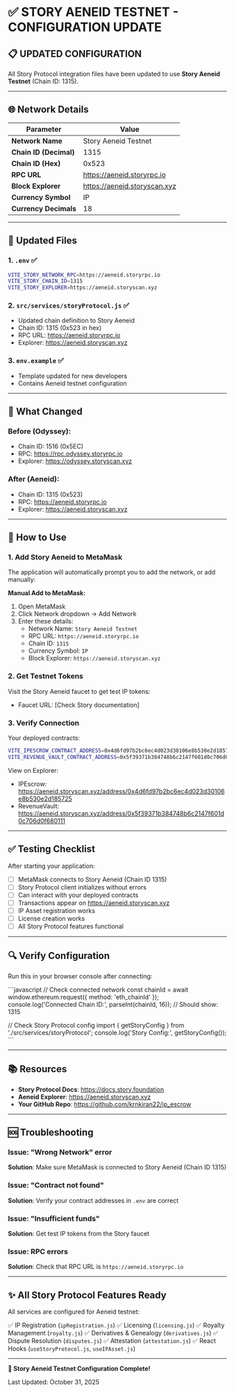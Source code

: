# ✅ STORY AENEID TESTNET - CONFIGURATION UPDATE

## 📋 UPDATED CONFIGURATION

All Story Protocol integration files have been updated to use **Story Aeneid Testnet** (Chain ID: 1315).

---

## 🌐 Network Details

| Parameter              | Value                        |
| ---------------------- | ---------------------------- |
| **Network Name**       | Story Aeneid Testnet         |
| **Chain ID (Decimal)** | 1315                         |
| **Chain ID (Hex)**     | 0x523                        |
| **RPC URL**            | https://aeneid.storyrpc.io   |
| **Block Explorer**     | https://aeneid.storyscan.xyz |
| **Currency Symbol**    | IP                           |
| **Currency Decimals**  | 18                           |

---

## 📁 Updated Files

### 1. `.env` ✅

```bash
VITE_STORY_NETWORK_RPC=https://aeneid.storyrpc.io
VITE_STORY_CHAIN_ID=1315
VITE_STORY_EXPLORER=https://aeneid.storyscan.xyz
```

### 2. `src/services/storyProtocol.js` ✅

- Updated chain definition to Story Aeneid
- Chain ID: 1315 (0x523 in hex)
- RPC URL: https://aeneid.storyrpc.io
- Explorer: https://aeneid.storyscan.xyz

### 3. `env.example` ✅

- Template updated for new developers
- Contains Aeneid testnet configuration

---

## 🔧 What Changed

### Before (Odyssey):

- Chain ID: 1516 (0x5EC)
- RPC: https://rpc.odyssey.storyrpc.io
- Explorer: https://odyssey.storyscan.xyz

### After (Aeneid):

- Chain ID: 1315 (0x523)
- RPC: https://aeneid.storyrpc.io
- Explorer: https://aeneid.storyscan.xyz

---

## 🚀 How to Use

### 1. Add Story Aeneid to MetaMask

The application will automatically prompt you to add the network, or add manually:

**Manual Add to MetaMask:**

1. Open MetaMask
2. Click Network dropdown → Add Network
3. Enter these details:
   - Network Name: `Story Aeneid Testnet`
   - RPC URL: `https://aeneid.storyrpc.io`
   - Chain ID: `1315`
   - Currency Symbol: `IP`
   - Block Explorer: `https://aeneid.storyscan.xyz`

### 2. Get Testnet Tokens

Visit the Story Aeneid faucet to get test IP tokens:

- Faucet URL: [Check Story documentation]

### 3. Verify Connection

Your deployed contracts:

```bash
VITE_IPESCROW_CONTRACT_ADDRESS=0x4d6fd97b2bc6ec4d023d30106e8b530e2d185725
VITE_REVENUE_VAULT_CONTRACT_ADDRESS=0x5f39371b384748b6c2147f601d0c706d0f680111
```

View on Explorer:

- IPEscrow: https://aeneid.storyscan.xyz/address/0x4d6fd97b2bc6ec4d023d30106e8b530e2d185725
- RevenueVault: https://aeneid.storyscan.xyz/address/0x5f39371b384748b6c2147f601d0c706d0f680111

---

## ✅ Testing Checklist

After starting your application:

- [ ] MetaMask connects to Story Aeneid (Chain ID 1315)
- [ ] Story Protocol client initializes without errors
- [ ] Can interact with your deployed contracts
- [ ] Transactions appear on https://aeneid.storyscan.xyz
- [ ] IP Asset registration works
- [ ] License creation works
- [ ] All Story Protocol features functional

---

## 🔍 Verify Configuration

Run this in your browser console after connecting:

\`\`\`javascript
// Check connected network
const chainId = await window.ethereum.request({ method: 'eth_chainId' });
console.log('Connected Chain ID:', parseInt(chainId, 16)); // Should show: 1315

// Check Story Protocol config
import { getStoryConfig } from './src/services/storyProtocol';
console.log('Story Config:', getStoryConfig());
\`\`\`

---

## 📚 Resources

- **Story Protocol Docs**: https://docs.story.foundation
- **Aeneid Explorer**: https://aeneid.storyscan.xyz
- **Your GitHub Repo**: https://github.com/krnkiran22/ip_escrow

---

## 🆘 Troubleshooting

### Issue: "Wrong Network" error

**Solution**: Make sure MetaMask is connected to Story Aeneid (Chain ID 1315)

### Issue: "Contract not found"

**Solution**: Verify your contract addresses in `.env` are correct

### Issue: "Insufficient funds"

**Solution**: Get test IP tokens from the Story faucet

### Issue: RPC errors

**Solution**: Check that RPC URL is `https://aeneid.storyrpc.io`

---

## ✨ All Story Protocol Features Ready

All services are configured for Aeneid testnet:

✅ IP Registration (`ipRegistration.js`)
✅ Licensing (`licensing.js`)
✅ Royalty Management (`royalty.js`)
✅ Derivatives & Genealogy (`derivatives.js`)
✅ Dispute Resolution (`disputes.js`)
✅ Attestation (`attestation.js`)
✅ React Hooks (`useStoryProtocol.js`, `useIPAsset.js`)

---

**🎉 Story Aeneid Testnet Configuration Complete!**

Last Updated: October 31, 2025
